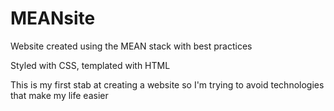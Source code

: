 # MEANsite
Website created using the MEAN stack with best practices

Styled with CSS, templated with HTML

This is my first stab at creating a website so I'm trying to avoid technologies that make my life easier
